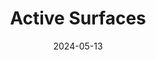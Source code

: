 ---  
layout: startup_page  
title: "Active Surfaces"  
id: "activesurfaces.xyz"  
permalink: "/activesurfacesactivesurfaces.xyz05132024/"  
website: "https://www.activesurfaces.xyz/"  
funding_round: "Pre-Seed"  
funding_amount: "$5.6M"  
investors: "Safar Partners, QVT, Lendlease, Type One Ventures, Umami Capital, Sabanci Climate Ventures, New Climate Ventures, SeaX Ventures"  
about: "Active Surfaces develops lightweight, flexible solar panels that can be integrated into various surfaces. Their technology aims to disrupt the traditional solar energy sector by making solar power more accessible and seamlessly integrated into everyday materials and environments. This approach offers dramatically higher efficiency, lower costs, and greater versatility than traditional solar panels."  
markets: "Renewable Energy, Cleantech, Solar Technology, Renewables & Environment"  
hq: "Woburn, Massachusetts, United States"  
founded_year: "2022"  
linkedin: "https://www.linkedin.com/company/activesurfaces"  
twitter: "https://twitter.com/activesurfaces"  
instagram: ""  
facebook: ""  
crunchbase: "https://www.crunchbase.com/organization/active-surfaces"  
pitchbook: "https://pitchbook.com/profiles/company/530966-17"  

date_display: "13-May-2024"  
date: "2024-05-13"

# SEO Optimization  
meta_title: "Active Surfaces - Pre-Seed Funding ($5.6M)"  
meta_description: "Active Surfaces, Active Surfaces develops lightweight, flexible solar panels that can be integrated into various surfaces. Their technology aims to disrupt the traditi..."  
meta_keywords: "Active Surfaces, Renewable Energy, Cleantech, Solar Technology, Renewables & Environment, Pre-Seed funding"  
canonical_url: "https://startup.projectstartups.com/activesurfacesactivesurfaces.xyz05132024/"  
---